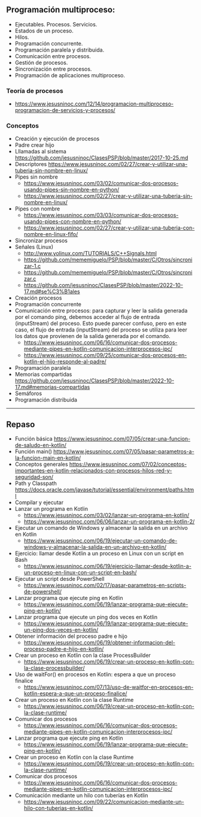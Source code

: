## Programación multiproceso:
 -	Ejecutables. Procesos. Servicios.
 -	Estados de un proceso.
 -	Hilos.
 -	Programación concurrente.
 -	Programación paralela y distribuida.
 -	Comunicación entre procesos.
 -	Gestión de procesos.
 -	Sincronización entre procesos.
 -	Programación de aplicaciones multiproceso.

### Teoría de procesos
* https://www.jesusninoc.com/12/14/programacion-multiproceso-programacion-de-servicios-y-procesos/

### Conceptos
- Creación y ejecución de procesos
- Padre crear hijo
- Lllamadas al sistema https://github.com/jesusninoc/ClasesPSP/blob/master/2017-10-25.md
- Descriptores https://www.jesusninoc.com/02/27/crear-y-utilizar-una-tuberia-sin-nombre-en-linux/
- Pipes sin nombre
  - https://www.jesusninoc.com/03/02/comunicar-dos-procesos-usando-pipes-sin-nombre-en-python/
  - https://www.jesusninoc.com/02/27/crear-y-utilizar-una-tuberia-sin-nombre-en-linux/
- Pipes con nombre
  - https://www.jesusninoc.com/03/03/comunicar-dos-procesos-usando-pipes-con-nombre-en-python/
  - https://www.jesusninoc.com/02/27/crear-y-utilizar-una-tuberia-con-nombre-en-linux-fifo/
- Sincronizar procesos
- Señales (Linux)
  - http://www.yolinux.com/TUTORIALS/C++Signals.html
  - https://github.com/mememiguelo/PSP/blob/master/C/Otros/sincronizar-1.c
  - https://github.com/mememiguelo/PSP/blob/master/C/Otros/sincronizar.c
  - https://github.com/jesusninoc/ClasesPSP/blob/master/2022-10-17.md#se%C3%B1ales
- Creación procesos 
- Programación concurrente
- Comunicación entre procesos: para capturar y leer la salida generada por el comando ping, debemos acceder al flujo de entrada (inputStream) del proceso. Esto puede parecer confuso, pero en este caso, el flujo de entrada (inputStream) del proceso se utiliza para leer los datos que provienen de la salida generada por el comando.
  - https://www.jesusninoc.com/06/16/comunicar-dos-procesos-mediante-pipes-en-kotlin-comunicacion-interprocesos-ipc/
  - https://www.jesusninoc.com/09/25/comunicar-dos-procesos-en-kotlin-el-hijo-responde-al-padre/
- Programación paralela
- Memorias compartidas https://github.com/jesusninoc/ClasesPSP/blob/master/2022-10-17.md#memorias-compartidas
- Semáforos
- Programación distribuida

-----------------

## Repaso
- Función básica https://www.jesusninoc.com/07/05/crear-una-funcion-de-saludo-en-kotlin/
- Función main() https://www.jesusninoc.com/07/05/pasar-parametros-a-la-funcion-main-en-kotlin/
- Conceptos generales https://www.jesusninoc.com/07/02/conceptos-importantes-en-kotlin-relacionados-con-procesos-hilos-red-y-seguridad-son/
- Path y Classpath https://docs.oracle.com/javase/tutorial/essential/environment/paths.html
- Compilar y ejecutar
- Lanzar un programa en Kotlin
   - https://www.jesusninoc.com/03/02/lanzar-un-programa-en-kotlin/
   - https://www.jesusninoc.com/06/06/lanzar-un-programa-en-kotlin-2/
- Ejecutar un comando de Windows y almacenar la salida en un archivo en Kotlin
   - https://www.jesusninoc.com/06/19/ejecutar-un-comando-de-windows-y-almacenar-la-salida-en-un-archivo-en-kotlin/
-  Ejercicio: llamar desde Kotlin a un proceso en Linux con un script en Bash
   - https://www.jesusninoc.com/06/19/ejercicio-llamar-desde-kotlin-a-un-proceso-en-linux-con-un-script-en-bash/
-  Ejecutar un script desde PowerShell
   - https://www.jesusninoc.com/02/17/pasar-parametros-en-scripts-de-powershell/
-  Lanzar programa que ejecute ping en Kotlin
   - https://www.jesusninoc.com/06/19/lanzar-programa-que-ejecute-ping-en-kotlin/
-  Lanzar programa que ejecute un ping dos veces en Kotlin
   - https://www.jesusninoc.com/06/19/lanzar-programa-que-ejecute-un-ping-dos-veces-en-kotlin/
-  Obtener información del proceso padre e hijo
   - https://www.jesusninoc.com/06/19/obtener-informacion-del-proceso-padre-e-hijo-en-kotlin/
-  Crear un proceso en Kotlin con la clase ProcessBuilder
   - https://www.jesusninoc.com/06/19/crear-un-proceso-en-kotlin-con-la-clase-processbuilder/
-  Uso de waitFor() en procesos en Kotlin: espera a que un proceso finalice
   - https://www.jesusninoc.com/07/13/uso-de-waitfor-en-procesos-en-kotlin-espera-a-que-un-proceso-finalice/
- Crear un proceso en Kotlin con la clase Runtime
   - https://www.jesusninoc.com/06/19/crear-un-proceso-en-kotlin-con-la-clase-runtime/
- Comunicar dos procesos
   - https://www.jesusninoc.com/06/16/comunicar-dos-procesos-mediante-pipes-en-kotlin-comunicacion-interprocesos-ipc/
- Lanzar programa que ejecute ping en Kotlin
   - https://www.jesusninoc.com/06/19/lanzar-programa-que-ejecute-ping-en-kotlin/
- Crear un proceso en Kotlin con la clase Runtime
   - https://www.jesusninoc.com/06/19/crear-un-proceso-en-kotlin-con-la-clase-runtime/
- Comunicar dos procesos
   - https://www.jesusninoc.com/06/16/comunicar-dos-procesos-mediante-pipes-en-kotlin-comunicacion-interprocesos-ipc/
- Comunicación mediante un hilo con tuberías en Kotlin
   - https://www.jesusninoc.com/09/22/comunicacion-mediante-un-hilo-con-tuberias-en-kotlin/
